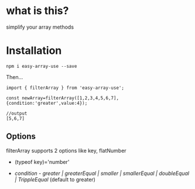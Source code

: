 # what is this?

simplify your array methods

# Installation

`npm i easy-array-use --save`

Then...

```
import { filterArray } from 'easy-array-use';

const newArray=filterArray([1,2,3,4,5,6,7],{condition:'greater',value:4});

//output
[5,6,7]

```

## Options

filterArray supports 2 options like key, flatNumber

- (typeof key)='number'

- _condition_ - _greater | greaterEqual | smaller | smallerEqual | doubleEqual | TrippleEqual_ (default to greater)
